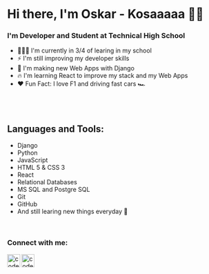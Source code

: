 # Hi there, I'm Oskar - Kosaaaaa 👋🤓

### I'm Developer and Student at Technical High School

-   👨🏽‍💻 I'm currently in 3/4 of learing in my school
-   ⚡️ I'm still improving my developer skills
-   🤠 I'm making new Web Apps with Django
-   🔥 I'm learning React to improve my stack and my Web Apps
-   ❤️ Fun Fact: I love F1 and driving fast cars 🏎

<br/>
<br/>

## Languages and Tools:
- Django
- Python
- JavaScript
- HTML 5 & CSS 3
- React 
- Relational Databases
- MS SQL and Postgre SQL
- Git
- GitHub
- And still learing new things everyday 🦦

<br/>

### Connect with me:

[<img align="left" alt="codeSTACKr | LinkedIn" width="30px" src="https://cdn.jsdelivr.net/npm/simple-icons@v3/icons/linkedin.svg" />][linkedin]
[<img align="left" alt="codeSTACKr | Mail" width="30px" src="https://cdn.jsdelivr.net/npm/simple-icons@3.7.0/icons/mail-dot-ru.svg" />][mail]

[linkedin]: https://www.linkedin.com/in/oskar-kosobucki-59872b191/
[mail]: mailto:os.kosobucki@gmail.com

